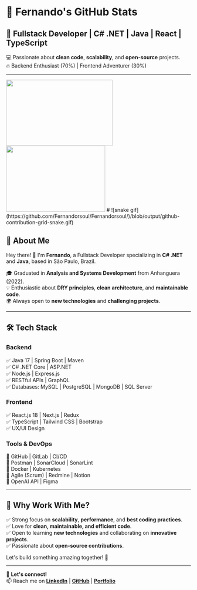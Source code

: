 # 👾 Fernando's GitHub Stats  

## 🎩 Fullstack Developer | C# .NET | Java | React | TypeScript  

💻 Passionate about **clean code**, **scalability**, and **open-source** projects.  
🔥 Backend Enthusiast (70%) | Frontend Adventurer (30%)  

---
<img height="180em" width="290em" src="https://github-readme-stats.vercel.app/api?username=fernandorsoul&show_icons=blue-green&theme=blue-green&include_all_commits=blue-green&count_private=blue-green"/>
  <img height="180em" width="270em" src="https://github-readme-stats.vercel.app/api/top-langs/?username=fernandorsoul&layout=compact&langs_count=16&theme=blue-green"/>
# ![snake gif](https://github.com/Fernandorsoul/Fernandorsoul/)/blob/output/github-contribution-grid-snake.gif)

## 🚀 About Me  

Hey there! 👋 I'm **Fernando**, a Fullstack Developer specializing in **C# .NET** and **Java**, based in São Paulo, Brazil.  

🎓 Graduated in **Analysis and Systems Development** from Anhanguera (2022).  
💡 Enthusiastic about **DRY principles**, **clean architecture**, and **maintainable code**.  
🌍 Always open to **new technologies** and **challenging projects**.  

---

## 🛠 Tech Stack  

### **Backend**  
✅ Java 17 | Spring Boot | Maven  
✅ C# .NET Core | ASP.NET  
✅ Node.js | Express.js  
✅ RESTful APIs | GraphQL  
✅ Databases: MySQL | PostgreSQL | MongoDB | SQL Server  

### **Frontend**  
✅ React.js 18 | Next.js | Redux  
✅ TypeScript | Tailwind CSS | Bootstrap  
✅ UX/UI Design  

### **Tools & DevOps**  
🔧 GitHub | GitLab | CI/CD  
🔧 Postman | SonarCloud | SonarLint  
🔧 Docker | Kubernetes  
🔧 Agile (Scrum) | Redmine | Notion  
🔧 OpenAI API | Figma  

---

## 🎯 Why Work With Me?  

✅ Strong focus on **scalability**, **performance**, and **best coding practices**.  
✅ Love for **clean, maintainable, and efficient code**.  
✅ Open to learning **new technologies** and collaborating on **innovative projects**.  
✅ Passionate about **open-source contributions**.  

Let's build something amazing together! 🚀  

---

💙 **Let's connect!**  
📫 Reach me on **[LinkedIn](#)** | **[GitHub](#)** | **[Portfolio](#)**



